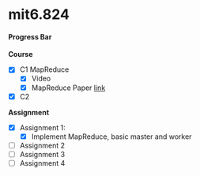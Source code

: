 # mit6.824



#### Progress Bar

**Course** 

- [x] C1 MapReduce
  - [x] Video
  - [x] MapReduce Paper [link](http://static.googleusercontent.com/media/research.google.com/en//archive/mapreduce-osdi04.pdf)
- [x] C2 

**Assignment** 

- [x] Assignment 1: 
  - [x] Implement MapReduce, basic master and worker
- [ ] Assignment 2
- [ ] Assignment 3
- [ ] Assignment 4